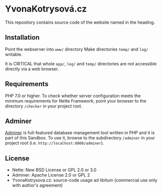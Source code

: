 YvonaKotrysová.cz
=============

This repository contains source code of the website named in the heading.

Installation
------------

Point the webserver into `www/` directory
Make directories `temp/` and `log/` writable.

It is CRITICAL that whole `app/`, `log/` and `temp/` directories are not accessible directly
via a web browser.

Requirements
------------

PHP 7.0 or higher. 
To check whether server configuration meets the minimum requirements for Nette Framework, point your browser to the directory `/checker` in your project root.

Adminer
-------

[Adminer](https://www.adminer.org/) is full-featured database management tool written in PHP and it is part of this Sandbox.
To use it, browse to the subdirectory `/adminer` in your project root (i.e. `http://localhost:8000/adminer`).


License
-------
- Nette: New BSD License or GPL 2.0 or 3.0
- Adminer: Apache License 2.0 or GPL 2
- YvonaKotrysová.cz: source-code usage ad libitum (commercial use only with author's agreement)

